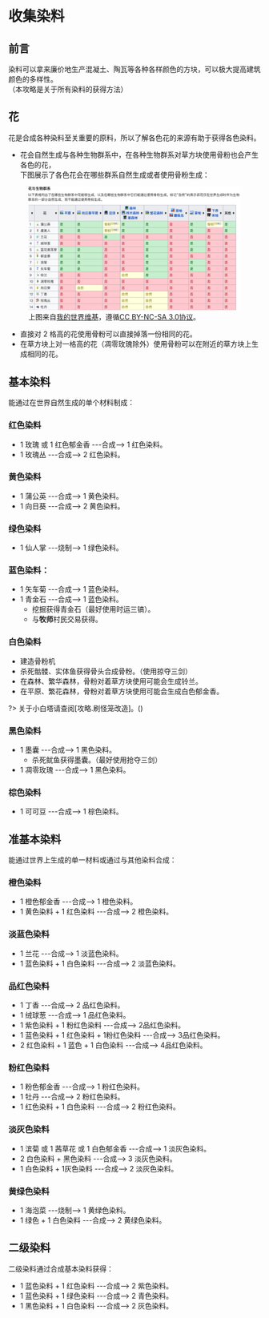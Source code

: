
<!-- community/creation/tutorialCollectingDyes -->

# 收集染料

## 前言
染料可以拿来廉价地生产混凝土、陶瓦等各种各样颜色的方块，可以极大提高建筑颜色的多样性。</br>
（本攻略是关于所有染料的获得方法）

## 花
花是合成各种染料至关重要的原料，所以了解各色花的来源有助于获得各色染料。</br>
- 花会自然生成与各种生物群系中，在各种生物群系对草方块使用骨粉也会产生各色的花，</br>
下图展示了各色花会在哪些群系自然生成或者使用骨粉生成：

<figure>
  <img src="images/flower.jpg" alt="各色花的获取方式"></img>
  <figcaption>上图来自<a href="https://wiki.biligame.com/mc/花" target="_blank">我的世界维基</a>，遵循<a href="https://creativecommons.org/licenses/by-nc-sa/3.0/" target="_blank">CC BY-NC-SA 3.0协议</a>。</figcaption>
</figure>

- 直接对 2 格高的花使用骨粉可以直接掉落一份相同的花。
- 在草方块上对一格高的花（凋零玫瑰除外）使用骨粉可以在附近的草方块上生成相同的花。

## 基本染料
能通过在世界自然生成的单个材料制成：
### 红色染料
- 1 玫瑰 或 1 红色郁金香  ---合成--> 1 红色染料。
- 1 玫瑰丛 ---合成--> 2 红色染料。

### 黄色染料
- 1 蒲公英 ---合成--> 1 黄色染料。
- 1 向日葵 ---合成--> 2 黄色染料。

### 绿色染料
- 1 仙人掌 ---烧制--> 1 绿色染料。

### 蓝色染料：
- 1 矢车菊 ---合成--> 1 蓝色染料。
- 1 青金石 ---合成--> 1 蓝色染料。
  - 挖掘获得青金石（最好使用时运三镐）。
  - 与**牧师**村民交易获得。

### 白色染料
- 建造骨粉机
- 杀死骷髅、实体鱼获得骨头合成骨粉。（使用掠夺三剑）
- 在森林、繁华森林，骨粉对着草方块使用可能会生成铃兰。
- 在平原、繁花森林，骨粉对着草方块使用可能会生成白色郁金香。

?> 关于小白塔请查阅[攻略.刷怪笼改造]。()

### 黑色染料
- 1 墨囊 ---合成--> 1 黑色染料。
  - 杀死鱿鱼获得墨囊。（最好使用抢夺三剑）
- 1 凋零玫瑰 ---合成--> 1 黑色染料。

### 棕色染料
- 1 可可豆 ---合成--> 1 棕色染料。

## 准基本染料
能通过世界上生成的单一材料或通过与其他染料合成：
### 橙色染料
- 1 橙色郁金香 ---合成--> 1 橙色染料。
- 1 黄色染料 + 1 红色染料 ---合成--> 2 橙色染料。

### 淡蓝色染料
- 1 兰花 ---合成--> 1 淡蓝色染料。
- 1 蓝色染料 + 1 白色染料 ---合成--> 2 淡蓝色染料。

### 品红色染料
- 1 丁香 ---合成--> 2 品红色染料。
- 1 绒球葱 ---合成--> 1 品红色染料。
- 1 紫色染料 + 1 粉红色染料 ---合成--> 2品红色染料。
- 1 蓝色染料 + 1 红色染料 + 1粉红色染料 ---合成--> 3品红色染料。
- 2 红色染料 + 1 蓝色 + 1 白色染料 ---合成--> 4品红色染料。

### 粉红色染料
- 1 粉色郁金香 ---合成--> 1 粉红色染料。
- 1 牡丹 ---合成--> 2 粉红色染料。
- 1 红色染料 + 1 白色染料 ---合成--> 2 粉红色染料。

### 淡灰色染料
- 1 滨菊 或 1 茜草花 或 1 白色郁金香 ---合成--> 1 淡灰色染料。
- 2 白色染料 + 黑色染料 ---合成--> 3 淡灰色染料。
- 1 白色染料 + 1灰色染料 ---合成--> 2 淡灰色染料。

### 黄绿色染料
- 1 海泡菜 ---烧制--> 1 黄绿色染料。
- 1 绿色 + 1 白色染料 ---合成--> 2 黄绿色染料。

## 二级染料
二级染料通过合成基本染料获得：
- 1 蓝色染料 + 1 红色染料 ---合成--> 2 紫色染料。
- 1 蓝色染料 + 1 绿色染料 ---合成--> 2 青色染料。
- 1 黑色染料 + 1 白色染料 ---合成--> 2 灰色染料。
